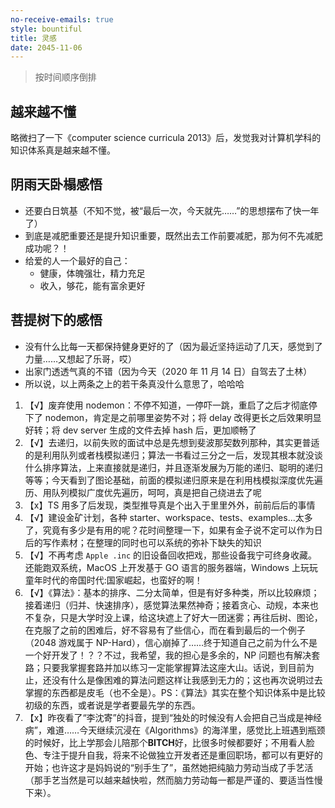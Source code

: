 ```yaml
---
no-receive-emails: true
style: bountiful
title: 灵感
date: 2045-11-06
---
```


> 按时间顺序倒排

## 越来越不懂

略微扫了一下《computer science curricula 2013》后，发觉我对计算机学科的知识体系真是越来越不懂。

## 阴雨天卧榻感悟

- 还要白日筑基（不知不觉，被“最后一次，今天就先……”的思想摆布了快一年了）
- 到底是减肥重要还是提升知识重要，既然出去工作前要减肥，那为何不先减肥成功呢？！
- 给爱的人一个最好的自己：
  - 健康，体魄强壮，精力充足
  - 收入，够花，能有富余更好

## 菩提树下的感悟

- 没有什么比每一天都保持健身更好的了（因为最近坚持运动了几天，感觉到了力量……又想起了乐哥，哎）
- 出家门透透气真的不错（因为今天（2020 年 11 月 14 日）自驾去了土林）
- 所以说，以上两条之上的若干条真没什么意思了，哈哈哈

1. 【√】废弃使用 nodemon：不停不知道，一停吓一跳，重启了之后才彻底停下了 nodemon，肯定是之前哪里姿势不对；将 delay 改得更长之后效果明显好转；将 dev server 生成的文件去掉 hash 后，更加顺畅了
1. 【√】去递归，以前失败的面试中总是先想到斐波那契数列那种，其实更普适的是利用队列或者栈模拟递归；算法一书看过三分之一后，发现其根本就没谈什么排序算法，上来直接就是递归，并且逐渐发展为万能的递归、聪明的递归等等；今天看到了图论基础，前面的模拟递归原来是在利用栈模拟深度优先遍历、用队列模拟广度优先遍历，呵呵，真是把自己绕进去了呢
1. 【x】TS 用多了后发现，类型推导真是个出入于里里外外，前前后后的事情
1. 【√】建设金矿计划，各种 starter、workspace、tests、examples...太多了，究竟有多少是有用的呢？花时间整理一下，如果有金子说不定可以作为日后的写作素材；在整理的同时也可以系统的弥补下缺失的知识
1. 【√】不再考虑 `Apple .inc` 的旧设备回收把戏，那些设备我宁可终身收藏。还能跑双系统，MacOS 上开发基于 GO 语言的服务器端，Windows 上玩玩童年时代的帝国时代:国家崛起，也蛮好的啊！
1. 【√】《算法》：基本的排序、二分太简单，但是有好多种类，所以比较麻烦；接着递归（归并、快速排序），感觉算法果然神奇；接着贪心、动规，本来也不复杂，只是大学时没上课，给这块遮上了好大一团迷雾；再往后树、图论，在克服了之前的困难后，好不容易有了些信心，而在看到最后的一个例子（2048 游戏属于 NP-Hard），信心崩掉了……终于知道自己之前为什么不是一个好开发了！？？不过，我希望，我的担心是多余的，NP 问题也有解决套路；只要我掌握套路并加以练习一定能掌握算法这座大山。话说，到目前为止，还没有什么是像困难的算法问题这样让我感到无力的；这也再次说明过去掌握的东西都是皮毛（也不全是）。PS：《算法》其实在整个知识体系中是比较初级的东西，或者说是学者要最先学的东西。
1. 【x】昨夜看了“李沈寄”的抖音，提到“独处的时候没有人会把自己当成是神经病”，难道……今天继续沉浸在《Algorithms》的海洋里，感觉比上班遇到瓶颈的时候好，比上学那会儿陪那个**BITCH**好，比很多时候都要好；不用看人脸色、专注于提升自我，将来不论做独立开发者还是重回职场，都可以有更好的开始；也许这才是妈妈说的“别手生了”，虽然她把纯脑力劳动当成了手艺活（那手艺当然是可以越来越快啦，然而脑力劳动每一都是严谨的、要适当性慢下来）。
